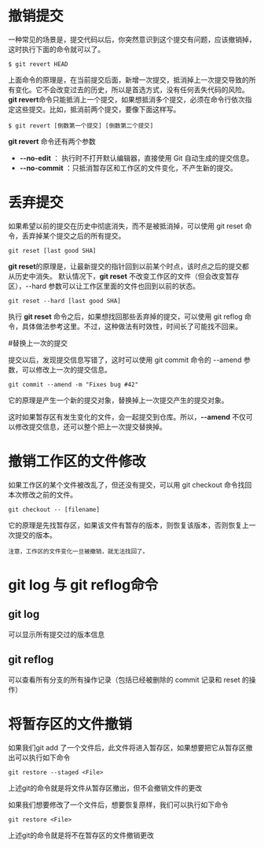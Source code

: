 # 撤销提交
一种常见的场景是，提交代码以后，你突然意识到这个提交有问题，应该撤销掉，这时执行下面的命令就可以了。
```text
$ git revert HEAD
```
上面命令的原理是，在当前提交后面，新增一次提交，抵消掉上一次提交导致的所有变化。它不会改变过去的历史，所以是首选方式，没有任何丢失代码的风险。
**git revert**命令只能抵消上一个提交，如果想抵消多个提交，必须在命令行依次指定这些提交。比如，抵消前两个提交，要像下面这样写。
```text
$ git revert [倒数第一个提交] [倒数第二个提交]
```

**git revert** 命令还有两个参数
* **--no-edit** ： 执行时不打开默认编辑器，直接使用 Git 自动生成的提交信息。
* **--no-commit** ：只抵消暂存区和工作区的文件变化，不产生新的提交。

# 丢弃提交
如果希望以前的提交在历史中彻底消失，而不是被抵消掉，可以使用 git reset 命令，丢弃掉某个提交之后的所有提交。
```text
git reset [last good SHA]
```
**git reset**的原理是，让最新提交的指针回到以前某个时点，该时点之后的提交都从历史中消失。
默认情况下，**git reset** 不改变工作区的文件（但会改变暂存区），--hard 参数可以让工作区里面的文件也回到以前的状态。
```text
git reset --hard [last good SHA]
```
执行 **git reset** 命令之后，如果想找回那些丢弃掉的提交，可以使用 git reflog 命令，具体做法参考这里。不过，这种做法有时效性，时间长了可能找不回来。


#替换上一次的提交

提交以后，发现提交信息写错了，这时可以使用 git commit 命令的 --amend  参数，可以修改上一次的提交信息。

```text
git commit --amend -m "Fixes bug #42"
```
它的原理是产生一个新的提交对象，替换掉上一次提交产生的提交对象。

这时如果暂存区有发生变化的文件，会一起提交到仓库。所以，**--amend** 不仅可以修改提交信息，还可以整个把上一次提交替换掉。


# 撤销工作区的文件修改
如果工作区的某个文件被改乱了，但还没有提交，可以用 git checkout 命令找回本次修改之前的文件。

```text
git checkout -- [filename]
```
它的原理是先找暂存区，如果该文件有暂存的版本，则恢复该版本，否则恢复上一次提交的版本。

```text
注意，工作区的文件变化一旦被撤销，就无法找回了。
```


# git log 与 git reflog命令
## git log
可以显示所有提交过的版本信息
## git reflog
可以查看所有分支的所有操作记录（包括已经被删除的 commit 记录和 reset 的操作）





# 将暂存区的文件撤销
如果我们git add <File>了一个文件后，此文件将进入暂存区，如果想要把它从暂存区撤出可以执行如下命令
```text
git restore --staged <File> 
```
上述git的命令就是将文件从暂存区撤出，但不会撤销文件的更改

如果我们想要修改了一个文件后，想要恢复原样，我们可以执行如下命令
```text
git restore <File>
```
上述git的命令就是将不在暂存区的文件撤销更改

